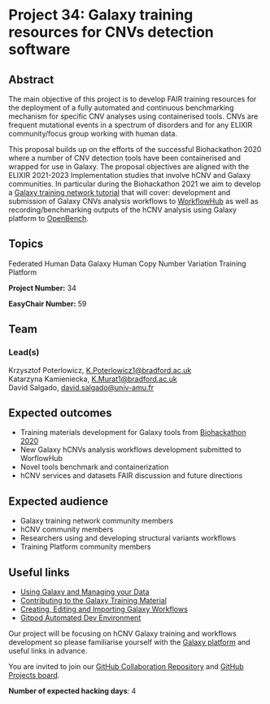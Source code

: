 # Project 34: Galaxy training resources for CNVs detection software

## Abstract

The main objective of this project is to develop FAIR training resources for the deployment of a fully automated and continuous benchmarking mechanism for specific CNV analyses using containerised tools. CNVs are frequent mutational events in a spectrum of disorders and for any ELIXIR community/focus group working with human data.

This proposal builds up on the efforts of the successful Biohackathon 2020 where a number of CNV detection tools have been containerised and wrapped for use in Galaxy. The proposal objectives are aligned with the ELIXIR 2021-2023 Implementation studies that involve hCNV and Galaxy communities. In particular during the Biohackathon 2021 we aim to develop a [Galaxy training network tutorial](https://training.galaxyproject.org) that will cover: development and submission of Galaxy CNVs analysis workflows to [WorkflowHub](https://workflowhub.eu) as well as recording/benchmarking outputs of the hCNV analysis using Galaxy platform to [OpenBench](https://openebench.bsc.es).

## Topics

Federated Human Data
Galaxy
Human Copy Number Variation
Training Platform

**Project Number:** 34



**EasyChair Number:** 59

## Team

### Lead(s)

Krzysztof Poterlowicz, K.Poterlowicz1@bradford.ac.uk\
Katarzyna Kamieniecka, K.Murat1@bradford.ac.uk\
David Salgado, david.salgado@univ-amu.fr

## Expected outcomes

- Training materials development for Galaxy tools from [Biohackathon 2020](https://galaxyproject.eu/posts/2021/01/30/cnv-and-vc-updates/) 
- New Galaxy hCNVs analysis workflows development submitted to WorflowHub
- Novel tools benchmark and containerization
- hCNV services and datasets FAIR discussion and future directions 

## Expected audience

- Galaxy training network community members
- hCNV community members
- Researchers using and developing structural variants workflows
- Training Platform community members

## Useful links

- [Using Galaxy and Managing your Data](https://training.galaxyproject.org/training-material/topics/galaxy-interface/)
- [Contributing to the Galaxy Training Material](https://training.galaxyproject.org/training-material/topics/contributing/)
- [Creating, Editing and Importing Galaxy Workflows](https://training.galaxyproject.org/training-material/topics/galaxy-interface/tutorials/workflow-editor/tutorial.html)
- [Gitpod Automated Dev Environment](https://www.gitpod.io)

Our project will be focusing on hCNV Galaxy training and workflows development so please familiarise yourself with the [Galaxy platform](https://usegalaxy.eu) and useful links in advance. 

You are invited to join our [GitHub Collaboration Repository](https://github.com/kpbioteam/training-material/tree/project34) and [GitHub Projects board](https://github.com/users/kpbioteam/projects/4). 

**Number of expected hacking days**: 4


